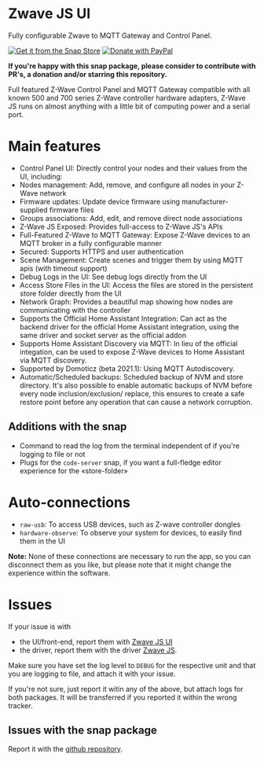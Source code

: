 # Zwave JS UI

Fully configurable Zwave to MQTT Gateway and Control Panel.

[![Get it from the Snap Store](https://snapcraft.io/static/images/badges/en/snap-store-black.svg)](https://snapcraft.io/zwave-js-ui)
[![Donate with PayPal](https://giaever.online/paypal-donate-button.png)](https://www.paypal.com/cgi-bin/webscr?cmd=_s-xclick&hosted_button_id=69NA8SXXFBDBN&source=https://snapcraft.io/zwave-js-ui)

**If you're happy with this snap package, please consider to contribute with PR's,
a donation and/or starring this repository.** 

Full featured Z-Wave Control Panel and MQTT Gateway compatible with all known 500 and 
700 series Z-Wave controller hardware adapters, Z-Wave JS runs on almost anything with 
a little bit of computing power and a serial port.

# Main features
- Control Panel UI: Directly control your nodes and their values from the UI, including:
- Nodes management: Add, remove, and configure all nodes in your Z-Wave network
- Firmware updates: Update device firmware using manufacturer-supplied firmware files
- Groups associations: Add, edit, and remove direct node associations
- Z-Wave JS Exposed: Provides full-access to Z-Wave JS's APIs
- Full-Featured Z-Wave to MQTT Gateway: Expose Z-Wave devices to an MQTT broker in a 
  fully configurable manner
- Secured: Supports HTTPS and user authentication
- Scene Management: Create scenes and trigger them by using MQTT apis (with timeout 
  support)
- Debug Logs in the UI: See debug logs directly from the UI
- Access Store Files in the UI: Access the files are stored in the persistent store 
  folder directly from the UI
- Network Graph: Provides a beautiful map showing how nodes are communicating with the 
  controller
- Supports the Official Home Assistant Integration: Can act as the backend driver for 
  the official Home Assistant integration, using the same driver and socket server as 
  the official addon
- Supports Home Assistant Discovery via MQTT: In lieu of the official integation, can 
  be used to expose Z-Wave devices to Home Assistant via MQTT discovery.
- Supported by Domoticz (beta 2021.1): Using MQTT Autodiscovery.
- Automatic/Scheduled backups: Scheduled backup of NVM and store directory. It's also 
  possible to enable automatic backups of NVM before every node inclusion/exclusion/
  replace, this ensures to create a safe restore point before any operation that can 
  cause a network corruption.

## Additions with the snap
- Command to read the log from the terminal independent of if you're logging to file 
  or not
- Plugs for the `code-server` snap, if you want a full-fledge editor experience for 
  the «store-folder»

# Auto-connections
- `raw-usb`: To access USB devices, such as Z-wave controller dongles
- `hardware-observe`: To observe your system for devices, to easily find them in the UI

**Note:** None of these connections are necessary to run the app, so you can disconnect 
them as you like, but please note that it might change the experience within the software.

# Issues
If your issue is with 
- the UI/front-end, report them with [Zwave JS UI](https://github.com/zwave-js/zwave-js-ui/issues)
- the driver, report them with the driver [Zwave JS](https://github.com/zwave-js/node-zwave-js/issues).

Make sure you have set the log level to `DEBUG` for the respective unit and that you are
logging to file, and attach it with your issue.

If you're not sure, just report it witin any of the above, but attach logs for both 
packages. It will be transferred if you reported it within the wrong tracker.
## Issues with the snap package
Report it with the [github repository](https://github.com/giaever-online-iot/zwave-js-ui/issues).
